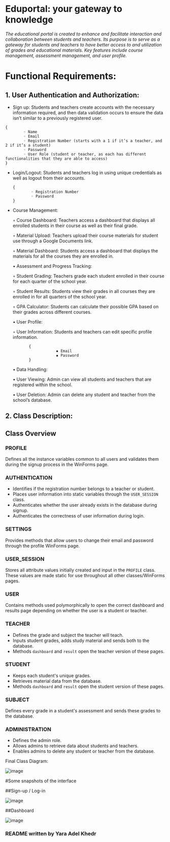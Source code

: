 # Eduportal: your gateway to knowledge

_The educational portal is created to enhance and facilitate interaction and collaboration between students and teachers. Its purpose is to serve as a gateway for students and teachers to have better access to and utilization of grades and educational materials. Key features include course management, assessment management, and user profile._

# Functional Requirements:

 ## 1. User Authentication and Authorization:

   - Sign up: Students and teachers create accounts with the necessary information required, and then data validation occurs to ensure the data isn’t similar to a previously registered user.

    { 
            ◦ Name 
            ◦ Email
            ◦ Registration Number (starts with a 1 if it’s a teacher, and 2 if it’s a student)
            ◦ Password
            ◦ User Role (student or teacher, as each has different functionalities that they are able to access)
    }

  - Login/Logout: Students and teachers log in using unique credentials as well as logout from their accounts.

        {
                ◦ Registration Number
                ◦ Password 
        } 

-  Course Management:

      ◦ Course Dashboard: Teachers access a dashboard that displays all enrolled students in their course as well as their final grade.

      ◦ Material Upload: Teachers upload their course materials for student use through a Google Documents link.

      ◦ Material Dashboard: Students access a dashboard that displays the materials for all the courses they are enrolled in.

    • Assessment and Progress Tracking:

      ◦ Student Grading: Teachers grade each student enrolled in their course for each quarter of the school year.

      ◦ Student Results: Students view their grades in all courses they are enrolled in for all quarters of the school year.

      ◦ GPA Calculator: Students can calculate their possible GPA based on their grades across different courses.

    • User Profile:

      ◦ User Information: Students and teachers can edit specific profile information.
                
              {
                          ▪ Email
                          ▪ Password
              }

    • Data Handling:

    • User Viewing: Admin can view all students and teachers that are registered within the school.

    • User Deletion: Admin can delete any student and teacher from the school’s database.

## 2. Class Description:

  ## Class Overview

### PROFILE
Defines all the instance variables common to all users and validates them during the signup process in the WinForms page.

### AUTHENTICATION
- Identifies if the registration number belongs to a teacher or student.
- Places user information into static variables through the `USER_SESSION` class.
- Authenticates whether the user already exists in the database during signup.
- Authenticates the correctness of user information during login.

### SETTINGS
Provides methods that allow users to change their email and password through the profile WinForms page.

### USER_SESSION
Stores all attribute values initially created and input in the `PROFILE` class. These values are made static for use throughout all other classes/WinForms pages.

### USER
Contains methods used polymorphically to open the correct dashboard and results page depending on whether the user is a student or teacher.

### TEACHER
- Defines the grade and subject the teacher will teach.
- Inputs student grades, adds study material and sends both to the database.
- Methods `dashboard` and `result` open the teacher version of these pages.

### STUDENT
- Keeps each student's unique grades.
- Retrieves material data from the database.
- Methods `dashboard` and `result` open the student version of these pages.

### SUBJECT
Defines every grade in a student's assessment and sends these grades to the database.

### ADMINISTRATION
- Defines the admin role.
- Allows admins to retrieve data about students and teachers.
- Enables admins to delete any student or teacher from the database.

Final Class Diagram:

![image](https://github.com/theJudyEssam/Edu-Portal/assets/166221535/1a9a9542-e307-4638-9b37-46442784b2e4)


#Some snapshots of the interface

##Sign-up / Log-in

![image](https://github.com/theJudyEssam/Edu-Portal/assets/166221535/53dd9703-0cb2-4f0b-99a2-1899a6ba799a)


##Dashboard

![image](https://github.com/theJudyEssam/Edu-Portal/assets/166221535/629de6ab-b99e-48b1-8ec8-9f17c348a45c)



### README written by Yara Adel Khedr


